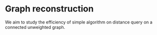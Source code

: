 # Graph reconstruction

We aim to study the efficiency of simple algorithm on distance query on a connected unweighted graph.
